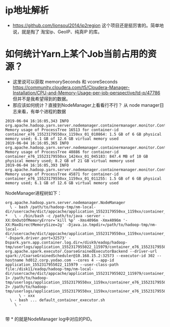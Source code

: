 # ip地址解析
* https://github.com/lionsoul2014/ip2region 这个项目还是挺厉害的。简单地说，就是掏了 淘宝ip、GeoIP、纯真IP 的库。

# 如何统计Yarn上某个Job当前占用的资源？
* 这里说可以获取 memorySeconds 和 vcoreSeconds
  https://community.cloudera.com/t5/Cloudera-Manager-Installation/CPU-and-Memory-Usage-per-job-perspective/td-p/47786  
  但并不是我希望得到的数据。
* 那应该如何统计？直接到NodeManager上看看行不行？
从 node manager日志来看，有单个进程的数据
```text
2019-06-04 16:16:05,343 INFO org.apache.hadoop.yarn.server.nodemanager.containermanager.monitor.ContainersMonitorImpl: Memory usage of ProcessTree 16513 for container-id container_e76_15523179550xx_1159xx_01_010864: 1.5 GB of 6 GB physical memory used; 6.1 GB of 12.6 GB virtual memory used
2019-06-04 16:16:05,365 INFO org.apache.hadoop.yarn.server.nodemanager.containermanager.monitor.ContainersMonitorImpl: Memory usage of ProcessTree 40886 for container-id container_e76_15523179550xx_1424xx_01_045183: 847.4 MB of 10 GB physical memory used; 8.2 GB of 21 GB virtual memory used
2019-06-04 16:16:05,393 INFO org.apache.hadoop.yarn.server.nodemanager.containermanager.monitor.ContainersMonitorImpl: Memory usage of ProcessTree 45871 for container-id container_e76_15523179550xx_1159xx_01_011255: 1.5 GB of 6 GB physical memory used; 6.1 GB of 12.6 GB virtual memory used
```

NodeManager进程树如下：
```
org.apache.hadoop.yarn.server.nodemanager.NodeManager
  \ - bash /path/to/hadoop-tmp/nm-local-dir/usercache/dict/appcache/application_15523179550xx_1159xx/container_e76_15523179550xx_1159xx_01_010864/default_container_executor.sh
*   \ - /bin/bash -c /path/to/java -server -XX:OnOutOfMemoryError='kill %p' -Xms4096m -Xmx4096m '-XX:MaxDirectMemorySize=2g' -Djava.io.tmpdir=/path/to/hadoop-tmp/nm-local-dir/usercache/dict/appcache/application_15523179550xx_1159xx/container_e76_1552317955022_115979_01_011255/tmp '-Dspark.driver.port=32573' -Dspark.yarn.app.container.log.dir=/disk9/eadop/hadoop-tmp/userlogs/application_1552317955022_115979/container_e76_1552317955022_115979_01_011255 org.apache.spark.executor.CoarseGrainedExecutorBackend --driver-url spark://CoarseGrainedScheduler@10.168.15.2:32573 --executor-id 302 --hostname hd012.corp.yodao.com --cores 4 --app-id application_1552317955022_115979 --user-class-path file:/disk11/eadop/hadoop-tmp/nm-local-dir/usercache/dict/appcache/application_1552317955022_115979/container_e76_1552317955022_115979_01_011255/__app__.jar 1> /path/to/hadoop-tmp/userlogs/application_15523179550xx_1159xx/container_e76_15523179550xx_1159xx_01_011255/stdout 2> /path/to/hadoop-tmp/userlogs/application_15523179550xx_1159xx/container_e76_15523179550xx_1159xx_01_011255/stderr
      \ - xxx
  \ - bash ... default_container_executor.sh
    \ -
    
```
带 * 的就是NodeManager log中对应的PID。

